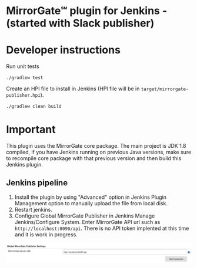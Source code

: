 # MirrorGate℠ plugin for Jenkins - (started with Slack publisher)

# Developer instructions

Run unit tests

    ./gradlew test

Create an HPI file to install in Jenkins (HPI file will be in `target/mirrorgate-publisher.hpi`).

    ./gradlew clean build 


# Important
This plugin uses the MirrorGate core package. The main project is JDK 1.8 compiled, if you have Jenkins running on previous Java versions, make sure to recompile core package with that previous version and then build this Jenkins plugin.

## Jenkins pipeline 
1. Install the plugin by using "Advanced" option in Jenkins Plugin Management option to manually upload the file from local disk.
2. Restart jenkins.
3. Configure Global MirrorGate Publisher in Jenkins Manage Jenkins/Configure System. Enter MirrorGate API url such as `http://localhost:8090/api`. There is no API token implented at this time and it is work in progress.

![Image](media/images/mirrorgate-jenkins-plugin-global-configuration.png)

